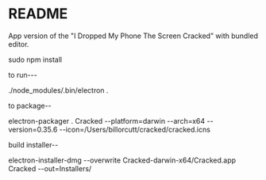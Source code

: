 # README #

App version of the "I Dropped My Phone The Screen Cracked" with bundled editor.

sudo npm install

to run---

./node_modules/.bin/electron . 


to package--

electron-packager . Cracked --platform=darwin --arch=x64 --version=0.35.6 --icon=/Users/billorcutt/cracked/cracked.icns

build installer--

electron-installer-dmg --overwrite Cracked-darwin-x64/Cracked.app Cracked --out=Installers/
